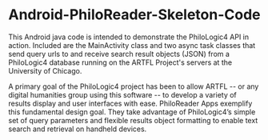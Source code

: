 # Android-PhiloReader-Skeleton-Code
This Android java code is intended to demonstrate the PhiloLogic4 API in action. Included are the MainActivity class and two async task classes that send query urls to and receive search result objects (JSON) from a PhiloLogic4 database running on the ARTFL Project's servers at the University of Chicago.

A primary goal of the PhiloLogic4 project has been to allow ARTFL -- or any digital humanities group using this software -- to develop a variety of results display and user interfaces with ease. PhiloReader Apps exemplify this fundamental design goal. They take advantage of PhiloLogic4’s simple set of query parameters and flexible results object formatting to enable text search and retrieval on handheld devices.
